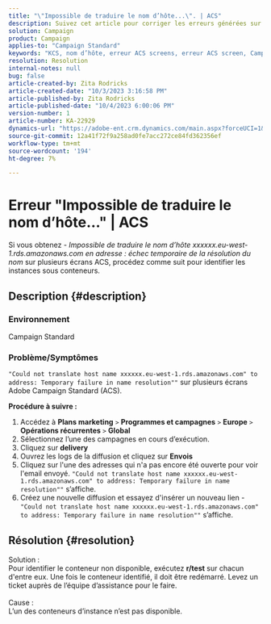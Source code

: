 ```yaml
---
title: "\"Impossible de traduire le nom d’hôte...\". | ACS"
description: Suivez cet article pour corriger les erreurs générées sur plusieurs écrans Adobe Campaign Standard
solution: Campaign
product: Campaign
applies-to: "Campaign Standard"
keywords: "KCS, nom d’hôte, erreur ACS screens, erreur ACS screen, Campaign Standard"
resolution: Resolution
internal-notes: null
bug: false
article-created-by: Zita Rodricks
article-created-date: "10/3/2023 3:16:58 PM"
article-published-by: Zita Rodricks
article-published-date: "10/4/2023 6:00:06 PM"
version-number: 1
article-number: KA-22929
dynamics-url: "https://adobe-ent.crm.dynamics.com/main.aspx?forceUCI=1&pagetype=entityrecord&etn=knowledgearticle&id=f94f75df-ff61-ee11-be6e-6045bd006268"
source-git-commit: 12a41f72f9a258ad0fe7acc272ce84fd362356ef
workflow-type: tm+mt
source-wordcount: '194'
ht-degree: 7%

---
```


# Erreur &quot;Impossible de traduire le nom d’hôte...&quot; | ACS


Si vous obtenez - *Impossible de traduire le nom d’hôte xxxxxx.eu-west-1.rds.amazonaws.com en adresse : échec temporaire de la résolution du nom* sur plusieurs écrans ACS, procédez comme suit pour identifier les instances sous conteneurs.

## Description {#description}


### <b>Environnement</b>

Campaign Standard



### <b>Problème/Symptômes</b>

`"Could not translate host name xxxxxx.eu-west-1.rds.amazonaws.com" to address: Temporary failure in name resolution""` sur plusieurs écrans Adobe Campaign Standard (ACS).

<b>Procédure à suivre :</b>

1. Accédez à <b>Plans marketing</b> `>`  <b>Programmes et campagnes</b> `>`  <b>Europe</b> `>`  <b>Opérations récurrentes</b> `>`  <b>Global</b>
2. Sélectionnez l’une des campagnes en cours d’exécution.
3. Cliquez sur <b>delivery</b>
4. Ouvrez les logs de la diffusion et cliquez sur <b>Envois</b>
5. Cliquez sur l&#39;une des adresses qui n&#39;a pas encore été ouverte pour voir l&#39;email envoyé. `"Could not translate host name xxxxxx.eu-west-1.rds.amazonaws.com" to address: Temporary failure in name resolution""` s’affiche.
6. Créez une nouvelle diffusion et essayez d&#39;insérer un nouveau lien - `"Could not translate host name xxxxxx.eu-west-1.rds.amazonaws.com" to address: Temporary failure in name resolution""` s’affiche.



## Résolution {#resolution}

Solution :<br>
Pour identifier le conteneur non disponible, exécutez <b>r/test</b> sur chacun d&#39;entre eux.
Une fois le conteneur identifié, il doit être redémarré. Levez un ticket auprès de l’équipe d’assistance pour le faire.
<br><br>Cause :<br>
L’un des conteneurs d’instance n’est pas disponible.
